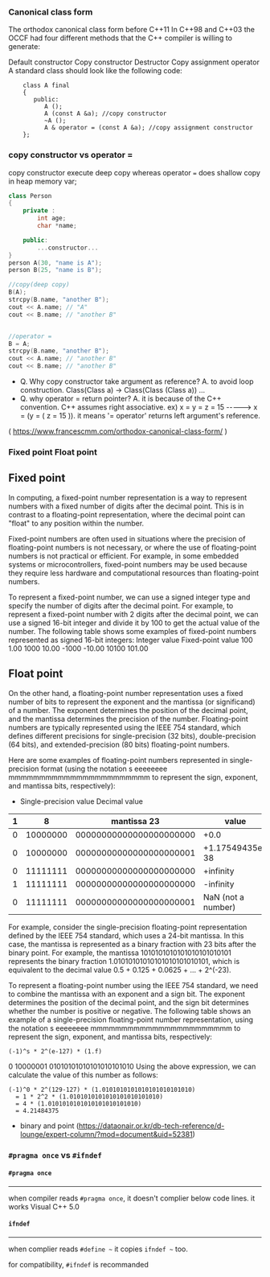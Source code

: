 ### Canonical class form
The orthodox canonical class form before C++11
In C++98 and C++03 the OCCF had four different methods that the C++ compiler is willing to generate:

Default constructor
Copy constructor
Destructor
Copy assignment operator
A standard class should look like the following code:

```
	class A final
	{
	   public:
		  A ();
		  A (const A &a); //copy constructor
		  ~A ();
		  A & operator = (const A &a); //copy assignment constructor
	};
```

### copy constructor vs operator =
copy constructor execute deep copy whereas operator `=` does shallow copy in heap memory var;
```c++
class Person
{
	private :
		int age;
		char *name;

	public:
		...constructor...
}
person A(30, "name is A");
person B(25, "name is B");

//copy(deep copy)
B(A);
strcpy(B.name, "another B");
cout << A.name; // "A"
cout << B.name; // "another B"


//operator =
B = A;
strcpy(B.name, "another B");
cout << A.name; // "another B"
cout << B.name; // "another B"
```


- Q. Why copy constructor take argument as reference? A. to avoid loop construction. Class(Class a) -> Class(Class (Class a)) ...
- Q. why operator = return pointer? A. it is because of the C++ convention. C++ assumes right associative. ex) x = y = z = 15 -----> x = (y = ( z = 15 )). it means '= operator' returns left argument's reference.

( https://www.francescmm.com/orthodox-canonical-class-form/ )


### Fixed point Float point
## Fixed point
In computing, a fixed-point number representation is a way to represent numbers with a fixed number of digits after the decimal point. This is in contrast to a floating-point representation, where the decimal point can "float" to any position within the number.

Fixed-point numbers are often used in situations where the precision of floating-point numbers is not necessary, or where the use of floating-point numbers is not practical or efficient. For example, in some embedded systems or microcontrollers, fixed-point numbers may be used because they require less hardware and computational resources than floating-point numbers.

To represent a fixed-point number, we can use a signed integer type and specify the number of digits after the decimal point. For example, to represent a fixed-point number with 2 digits after the decimal point, we can use a signed 16-bit integer and divide it by 100 to get the actual value of the number. The following table shows some examples of fixed-point numbers represented as signed 16-bit integers:
Integer value	Fixed-point value
100				1.00
1000			10.00
-1000			-10.00
10100			101.00

## Float point
On the other hand, a floating-point number representation uses a fixed number of bits to represent the exponent and the mantissa (or significand) of a number. The exponent determines the position of the decimal point, and the mantissa determines the precision of the number. Floating-point numbers are typically represented using the IEEE 754 standard, which defines different precisions for single-precision (32 bits), double-precision (64 bits), and extended-precision (80 bits) floating-point numbers.

Here are some examples of floating-point numbers represented in single-precision format (using the notation s eeeeeeee mmmmmmmmmmmmmmmmmmmmmmm to represent the sign, exponent, and mantissa bits, respectively):
	
- Single-precision value	Decimal value

| 1 |   8	  |    mantissa 23	       |   value  |
|---|---------|------------------------|----------|
|0|10000000|00000000000000000000000|	+0.0 |
|0|10000000|00000000000000000000001| +1.17549435e-38 |
|0|11111111|00000000000000000000000| +infinity |
|1|11111111|00000000000000000000000| -infinity |
|0|11111111|00000000000000000000001| NaN (not a number) |

For example, consider the single-precision floating-point representation defined by the IEEE 754 standard, which uses a 24-bit mantissa. In this case, the mantissa is represented as a binary fraction with 23 bits after the binary point. For example, the mantissa 1010101010101010101010101 represents the binary fraction 1.01010101010101010101010101, which is equivalent to the decimal value 0.5 + 0.125 + 0.0625 + ... + 2^(-23).

To represent a floating-point number using the IEEE 754 standard, we need to combine the mantissa with an exponent and a sign bit. The exponent determines the position of the decimal point, and the sign bit determines whether the number is positive or negative. The following table shows an example of a single-precision floating-point number representation, using the notation s eeeeeeee mmmmmmmmmmmmmmmmmmmmmmm to represent the sign, exponent, and mantissa bits, respectively:

```
(-1)^s * 2^(e-127) * (1.f)
```
0 10000001 01010101010101010101010
Using the above expression, we can calculate the value of this number as follows:

```
(-1)^0 * 2^(129-127) * (1.0101010101010101010101010)
  = 1 * 2^2 * (1.0101010101010101010101010)
  = 4 * (1.0101010101010101010101010)
  = 4.21484375
```
* binary and point (https://dataonair.or.kr/db-tech-reference/d-lounge/expert-column/?mod=document&uid=52381)



### `#pragma once` vs `#ifndef`

#### `#pragma once`
---
when compiler reads `#pragma once`, it doesn't complier below code lines.
it works Visual C++ 5.0

#### `ifndef`
---
when complier reads `#define ~` it copies `ifndef ~` too. 

for compatibility, `#ifndef` is recommanded

